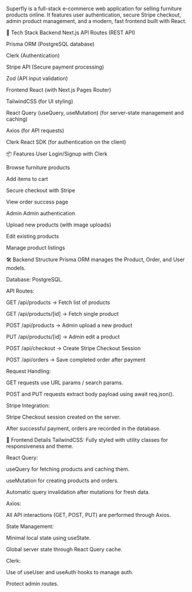 Superfly is a full-stack e-commerce web application for selling furniture products online.
It features user authentication, secure Stripe checkout, admin product management, and a modern, fast frontend built with React.

🚀 Tech Stack
Backend
Next.js API Routes (REST API)

Prisma ORM (PostgreSQL database)

Clerk (Authentication)

Stripe API (Secure payment processing)

Zod (API input validation)

Frontend
React (with Next.js Pages Router)

TailwindCSS (for UI styling)

React Query (useQuery, useMutation) (for server-state management and caching)

Axios (for API requests)

Clerk React SDK (for authentication on the client)

📦 Features
User
Login/Signup with Clerk

Browse furniture products

Add items to cart

Secure checkout with Stripe

View order success page

Admin
Admin authentication

Upload new products (with image uploads)

Edit existing products

Manage product listings

🛠️ Backend Structure
Prisma ORM manages the Product, Order, and User models.

Database: PostgreSQL.

API Routes:

GET /api/products → Fetch list of products

GET /api/products/[id] → Fetch single product

POST /api/products → Admin upload a new product

PUT /api/products/[id] → Admin edit a product

POST /api/checkout → Create Stripe Checkout Session

POST /api/orders → Save completed order after payment

Request Handling:

GET requests use URL params / search params.

POST and PUT requests extract body payload using await req.json().

Stripe Integration:

Stripe Checkout session created on the server.

After successful payment, orders are recorded in the database.

🎨 Frontend Details
TailwindCSS: Fully styled with utility classes for responsiveness and theme.

React Query:

useQuery for fetching products and caching them.

useMutation for creating products and orders.

Automatic query invalidation after mutations for fresh data.

Axios:

All API interactions (GET, POST, PUT) are performed through Axios.

State Management:

Minimal local state using useState.

Global server state through React Query cache.

Clerk:

Use of useUser and useAuth hooks to manage auth.

Protect admin routes.
